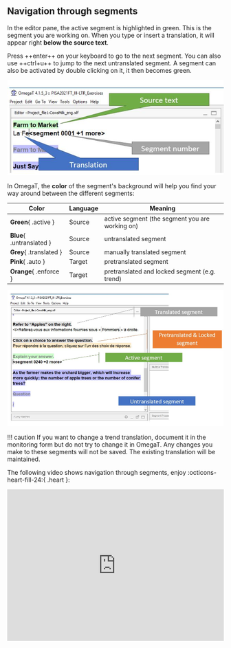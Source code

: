 ## Navigation through segments

In the editor pane, the active segment is highlighted in green. This is the segment you are working on. When you type or insert a translation, it will appear right **below the source text**. 

Press ++enter++ on your keyboard to go to the next segment. You can also use ++ctrl+u++ to jump to the next untranslated segment.
A segment can also be activated by double clicking on it, it then becomes green.

![](../_assets/img/07_active_segment.jpg)

In OmegaT, the **color** of the segment's background will help you find your way around between the different segments:

| Color                        | Language | Meaning  |
|------------------------------|----------|----------|
| **Green**{ .active }         | Source   | active segment (the segment you are working on)  |
| **Blue**{ .untranslated }    | Source   | untranslated segment     |
| **Grey**{ .translated }      | Source   | manually translated segment |
| **Pink**{ .auto }            | Target   | pretranslated segment         |
| **Orange**{ .enforce }       | Target   | pretranslated and locked segment (e.g. trend)        |

![](../_assets/img/08_color_coding.jpg)
<!-- @todo: add pink pretranslate -->

!!! caution
    If you want to change a trend translation, document it in the monitoring form but do not try to change it in OmegaT. Any changes you make to these segments will not be saved. The existing translation will be maintained.

The following video shows navigation through segments, enjoy :octicons-heart-fill-24:{ .heart }:

<div style="padding:69.95% 0 0 0;position:relative;"><iframe src="https://player.vimeo.com/video/780432248?h=e1e7e40817" style="position:absolute;top:0;left:0;width:100%;height:100%;" frameborder="0" allow="autoplay; fullscreen; picture-in-picture" allowfullscreen></iframe></div><script src="https://player.vimeo.com/api/player.js"></script>

